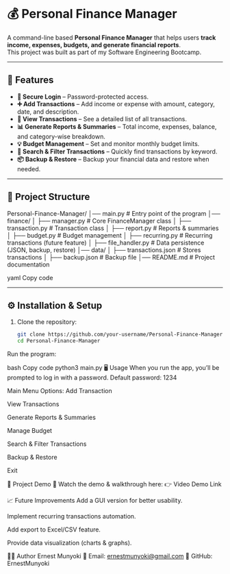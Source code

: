 # 💰 Personal Finance Manager

A command-line based **Personal Finance Manager** that helps users **track income, expenses, budgets, and generate financial reports**.  
This project was built as part of my Software Engineering Bootcamp.

---

## 🚀 Features
- **🔐 Secure Login** – Password-protected access.  
- **➕ Add Transactions** – Add income or expense with amount, category, date, and description.  
- **📜 View Transactions** – See a detailed list of all transactions.  
- **📊 Generate Reports & Summaries** – Total income, expenses, balance, and category-wise breakdown.  
- **💡 Budget Management** – Set and monitor monthly budget limits.  
- **🔎 Search & Filter Transactions** – Quickly find transactions by keyword.  
- **📦 Backup & Restore** – Backup your financial data and restore when needed.  

---

## 📂 Project Structure
Personal-Finance-Manager/
│── main.py # Entry point of the program
│── finance/
│ ├── manager.py # Core FinanceManager class
│ ├── transaction.py # Transaction class
│ ├── report.py # Reports & summaries
│ ├── budget.py # Budget management
│ ├── recurring.py # Recurring transactions (future feature)
│ ├── file_handler.py # Data persistence (JSON, backup, restore)
│── data/
│ ├── transactions.json # Stores transactions
│ ├── backup.json # Backup file
│── README.md # Project documentation

yaml
Copy code

---

## ⚙️ Installation & Setup

1. Clone the repository:
   ```bash
   git clone https://github.com/your-username/Personal-Finance-Manager.git
   cd Personal-Finance-Manager
Run the program:

bash
Copy code
python3 main.py
🖥️ Usage
When you run the app, you’ll be prompted to log in with a password.
Default password: 1234

Main Menu Options:
Add Transaction

View Transactions

Generate Reports & Summaries

Manage Budget

Search & Filter Transactions

Backup & Restore

Exit

🎥 Project Demo
📌 Watch the demo & walkthrough here:
👉 Video Demo Link

📈 Future Improvements
Add a GUI version for better usability.

Implement recurring transactions automation.

Add export to Excel/CSV feature.

Provide data visualization (charts & graphs).

👨‍💻 Author
Ernest Munyoki
📧 Email: ernestmunyoki@gmail.com
🔗 GitHub: ErnestMunyoki